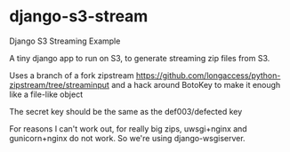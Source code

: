django-s3-stream
================

Django S3 Streaming Example

A tiny django app to run on S3, to generate streaming zip files from S3. 

Uses a branch of a fork zipstream 
https://github.com/longaccess/python-zipstream/tree/streaminput
and a hack around BotoKey to make it enough like a file-like object

The secret key should be the same as the def003/defected key

For reasons I can't work out, for really big zips, uwsgi+nginx and 
gunicorn+nginx do not work. So we're using django-wsgiserver. 